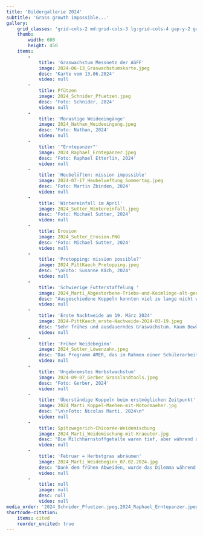 ```yaml
---
title: 'Bildergallerie 2024'
subtitle: 'Grass growth impossible...'
gallery:
    grid_classes: 'grid-cols-2 md:grid-cols-3 lg:grid-cols-4 gap-y-2 gap-x-2'
    thumb:
        width: 600
        height: 450
    items:
        -
            title: 'Graswachstum Messnetz der AGFF'
            image: 2024-06-13_Graswachstumskarte.jpeg
            desc: 'Karte vom 13.06.2024'
            video: null
        -
            title: Pfützen
            image: 2024_Schnider_Pfuetzen.jpeg
            desc: 'Foto: Schnider, 2024'
            video: null
        -
            title: 'Morastige Weideeingänge'
            image: 2024_Nathan_Weideeingang.jpeg
            desc: 'Foto: Nathan, 2024'
            video: null
        -
            title: '"Erntepanzer"'
            image: 2024_Raphael_Erntepanzer.jpeg
            desc: 'Foto: Raphael Etterlin, 2024'
            video: null
        -
            title: 'Heubelüften: mission impossible'
            image: 2024-07-17_Heubelueftung_Sommertag.jpeg
            desc: 'Foto: Martin Zbinden, 2024'
            video: null
        -
            title: 'Wintereinfall im April'
            image: 2024_Sutter_Wintereinfall.jpeg
            desc: 'Foto: Michael Sutter, 2024'
            video: null
        -
            title: Erosion
            image: 2024_Sutter_Erosion.PNG
            desc: 'Foto: Michael Sutter, 2024'
            video: null
        -
            title: 'Pretopping: mission possible?'
            image: 2024_PittKaech_Pretopping.jpeg
            desc: "\nFoto: Susanne Käch, 2024"
            video: null
        -
            title: 'Schwierige Futterstaffelung '
            image: 2024_Marti_Abgestorbene-Triebe-und-Keimlinge-alt-genutzt.jpg
            desc: "Ausgeschiedene Koppeln konnten viel zu lange nicht wegkonserviert werden. Die Grasnarbendichte hat enorm abgenommen, die Koppeln in der Rotation wurden dafür übernutzt.\n\nFoto: Nicolas Marti, 2024"
            video: null
        -
            title: 'Erste Nachtweide am 19. März 2024'
            image: 2024-PittKaech_erste-Nachweide-2024-03-19.jpeg
            desc: "Sehr frühes und ausdauerndes Graswachstum. Kaum Bewässern, und ca. 130dt TS/ha statt 110.\nFoto: Susanne Käch, 2024"
            video: null
        -
            title: 'Früher Weidebeginn'
            image: 2024_Sutter_Löwenzahn.jpeg
            desc: "Das Programm AMER, das im Rahmen einer Schülerarbeit ausprobiert wurde hat sehr gute Unterstützung bei der Weideplanung gebracht.\nFoto: Michael Sutter, 2024\n"
            video: null
        -
            title: 'Ungebremstes Herbstwachstum'
            image: 2024-09-07_Gerber_Grasslandtools.jpeg
            desc: 'Foto: Gerber, 2024'
            video: null
        -
            title: 'Überständige Koppeln beim erstmöglichen Zeitpunkt'
            image: 2024_Marti_Koppel-Maehen-mit-Motormaeher.jpg
            desc: "\n\nFoto: Nicolas Marti, 2024\n"
            video: null
        -
            title: Spitzwegerich-Chicorée-Weidemischung
            image: 2024_Marti_Weidemischung-mit-Kraeuter.jpg
            desc: "Die Milchharnstoffgehalte waren tief, aber während der Beweidung der Kräutermischung war die Nutzungslelastizität deutlich besser, die \nFoto: Nicolas Marti, 2024"
            video: null
        -
            title: 'Februar = Herbstgras abräumen'
            image: 2024_Marti_Weidebeginn_07.02.2024.jpg
            desc: "Dank dem frühen Abweiden, wurde das Dilemma während dem starken Wachstum während der Nässeperiode etwas gemildert.\nFoto: Nicolas Marti, 2024"
            video: null
        -
            title: null
            image: null
            desc: null
            video: null
media_order: '2024_Schnider_Pfuetzen.jpeg,2024_Raphael_Erntepanzer.jpeg,2024_Nathan_Weideeingang.jpeg,2024-06-13_Graswachstumskarte.jpeg,2024-07-17_Heubelueftung_Sommertag.jpeg,2024-09-07_Gerber_Grasslandtools.jpeg,2024_PittKaech_Pretopping.jpeg,2024-PittKaech_erste-Nachweide-2024-03-19.jpeg,2024_Sutter_Wintereinfall.jpeg,2024_Sutter_Erosion.PNG,2024_Sutter_Löwenzahn.jpeg,2024_Marti_Koppel-Maehen-mit-Motormaeher.jpg,2024_Marti_Weidemischung-mit-Kraeuter.jpg,2024_Marti_Weidebeginn_07.02.2024.jpg,2024_Marti_Abgestorbene-Triebe-und-Keimlinge-alt-genutzt.jpg'
shortcode-citation:
    items: cited
    reorder_uncited: true
---
```


